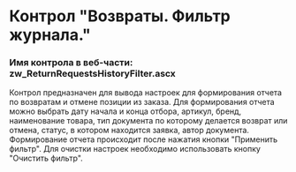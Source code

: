 ﻿---
description: 2.4.9.2
---
# Контрол "Возвраты. Фильтр журнала."
### Имя контрола в веб-части: zw_ReturnRequestsHistoryFilter.ascx
Контрол предназначен для вывода настроек для формирования отчета по возвратам и отмене позиции из заказа.
Для формирования отчета можно выбрать дату начала и конца отбора, артикул, бренд, наименование товара, тип документа по которому делается возврат или отмена, статус, в котором находится заявка, автор документа.
Формирование отчета происходит после нажатия кнопки "Применить фильтр".
Для очистки настроек необходимо использовать кнопку "Очистить фильтр".
